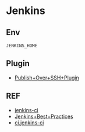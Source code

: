 # Jenkins

## Env

`JENKINS_HOME`

## Plugin

- [Publish+Over+SSH+Plugin](https://wiki.jenkins.io/display/JENKINS/Publish+Over+SSH+Plugin)

## REF

- [jenkins-ci](http://jenkins-ci.org/)
- [Jenkins+Best+Practices](https://wiki.jenkins.io/display/JENKINS/Jenkins+Best+Practices)
- [ci.jenkins-ci](https://ci.jenkins-ci.org/)